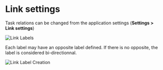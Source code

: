 Link settings
=============

Task relations can be changed from the application settings (**Settings > Link settings**)

![Link Labels](http://kanboard.net/screenshots/documentation/link-labels.png)

Each label may have an opposite label defined.
If there is no opposite, the label is considered bi-directionnal.

![Link Label Creation](http://kanboard.net/screenshots/documentation/link-label-creation.png)
